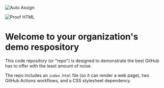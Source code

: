 ![Auto Assign](https://github.com/WD-100/demo-repository/actions/workflows/auto-assign.yml/badge.svg)

![Proof HTML](https://github.com/WD-100/demo-repository/actions/workflows/proof-html.yml/badge.svg)

# Welcome to your organization's demo respository
This code repository (or "repo") is designed to demonstrate the best GitHub has to offer with the least amount of noise.

The repo includes an `index.html` file (so it can render a web page), two GitHub Actions workflows, and a CSS stylesheet dependency.
